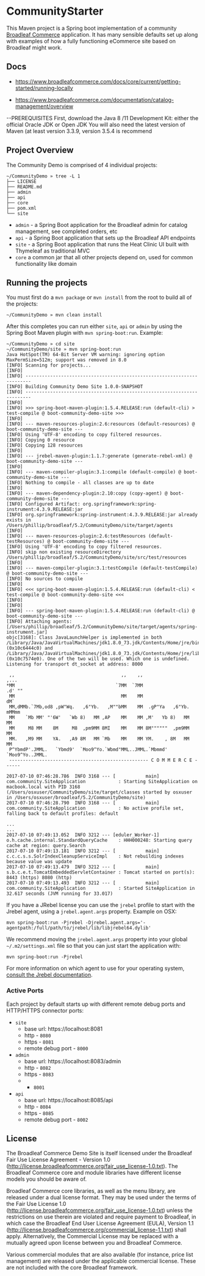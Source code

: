 # CommunityStarter

This Maven project is a Spring boot implementation of a community [Broadleaf Commerce](http://www.broadleafcommerce.org) application. It has many sensible defaults set up along with examples of how a fully functioning eCommerce site based on Broadleaf might work.


##  Docs

- https://www.broadleafcommerce.com/docs/core/current/getting-started/running-locally

- https://www.broadleafcommerce.com/documentation/catalog-management/overview

--PREREQUISITES
First, download the Java 8 /11 Development Kit: either the official Oracle JDK or Open JDK
You will also need the latest version of Maven (at least version 3.3.9, version 3.5.4 is recommend
## Project Overview

The Community Demo is comprised of 4 individual projects:

```shell
~/CommunityDemo » tree -L 1
├── LICENSE
├── README.md
├── admin
├── api
├── core
├── pom.xml
└── site
```

- `admin` - a Spring Boot application for the Broadleaf admin for catalog management, see completed orders, etc
- `api` - a Spring Boot application that sets up the Broadleaf API endpoints
- `site` - a Spring Boot application that runs the Heat Clinic UI built with Thymeleaf as traditional MVC
- `core` a common jar that all other projects depend on, used for common functionality like domain

## Running the projects

You must first do a `mvn package` or `mvn install` from the root to build all of the projects:

```shell
~/CommunityDemo » mvn clean install
```

After this completes you can run either `site`, `api` or `admin` by using the Spring Boot Maven plugin with `mvn spring-boot:run`. Example:

```shell
~/CommunityDemo » cd site
~/CommunityDemo/site » mvn spring-boot:run
Java HotSpot(TM) 64-Bit Server VM warning: ignoring option MaxPermSize=512m; support was removed in 8.0
[INFO] Scanning for projects...
[INFO]
[INFO] ------------------------------------------------------------------------
[INFO] Building Community Demo Site 1.0.0-SNAPSHOT
[INFO] ------------------------------------------------------------------------
[INFO]
[INFO] >>> spring-boot-maven-plugin:1.5.4.RELEASE:run (default-cli) > test-compile @ boot-community-demo-site >>>
[INFO]
[INFO] --- maven-resources-plugin:2.6:resources (default-resources) @ boot-community-demo-site ---
[INFO] Using 'UTF-8' encoding to copy filtered resources.
[INFO] Copying 0 resource
[INFO] Copying 128 resources
[INFO]
[INFO] --- jrebel-maven-plugin:1.1.7:generate (generate-rebel-xml) @ boot-community-demo-site ---
[INFO]
[INFO] --- maven-compiler-plugin:3.1:compile (default-compile) @ boot-community-demo-site ---
[INFO] Nothing to compile - all classes are up to date
[INFO]
[INFO] --- maven-dependency-plugin:2.10:copy (copy-agent) @ boot-community-demo-site ---
[INFO] Configured Artifact: org.springframework:spring-instrument:4.3.9.RELEASE:jar
[INFO] org.springframework:spring-instrument:4.3.9.RELEASE:jar already exists in /Users/phillip/broadleaf/5.2/CommunityDemo/site/target/agents
[INFO]
[INFO] --- maven-resources-plugin:2.6:testResources (default-testResources) @ boot-community-demo-site ---
[INFO] Using 'UTF-8' encoding to copy filtered resources.
[INFO] skip non existing resourceDirectory /Users/phillip/broadleaf/5.2/CommunityDemo/site/src/test/resources
[INFO]
[INFO] --- maven-compiler-plugin:3.1:testCompile (default-testCompile) @ boot-community-demo-site ---
[INFO] No sources to compile
[INFO]
[INFO] <<< spring-boot-maven-plugin:1.5.4.RELEASE:run (default-cli) < test-compile @ boot-community-demo-site <<<
[INFO]
[INFO]
[INFO] --- spring-boot-maven-plugin:1.5.4.RELEASE:run (default-cli) @ boot-community-demo-site ---
[INFO] Attaching agents: [/Users/phillip/broadleaf/5.2/CommunityDemo/site/target/agents/spring-instrument.jar]
objc[3168]: Class JavaLaunchHelper is implemented in both /Library/Java/JavaVirtualMachines/jdk1.8.0_73.jdk/Contents/Home/jre/bin/java (0x10c6444c0) and /Library/Java/JavaVirtualMachines/jdk1.8.0_73.jdk/Contents/Home/jre/lib/libinstrument.dylib (0x10c7574e0). One of the two will be used. Which one is undefined.
Listening for transport dt_socket at address: 8000

 ,,                                       ,,    ,,                       ,...
*MM                                     `7MM  `7MM                     .d' ""
 MM                                       MM    MM                     dM`
 MM,dMMb.`7Mb,od8 ,pW"Wq.   ,6"Yb.   ,M""bMM    MM  .gP"Ya   ,6"Yb.   mMMmm
 MM    `Mb MM' "'6W'   `Wb 8)   MM ,AP    MM    MM ,M'   Yb 8)   MM    MM
 MM     M8 MM    8M     M8  ,pm9MM 8MI    MM    MM 8M""""""  ,pm9MM    MM
 MM.   ,M9 MM    YA.   ,A9 8M   MM `Mb    MM    MM YM.    , 8M   MM    MM
 P^YbmdP'.JMML.   `Ybmd9'  `Moo9^Yo.`Wbmd"MML..JMML.`Mbmmd' `Moo9^Yo..JMML.
 --------------------------------------------------- C O M M E R C E ------

2017-07-10 07:46:28.786  INFO 3168 --- [           main] com.community.SiteApplication            : Starting SiteApplication on macbook.local with PID 3168 (/Users/osxuser/CommunityDemo/site/target/classes started by osxuser in /Users/osxuser/broadleaf/5.2/CommunityDemo/site)
2017-07-10 07:46:28.790  INFO 3168 --- [           main] com.community.SiteApplication            : No active profile set, falling back to default profiles: default

...
...
2017-07-10 07:49:13.052  INFO 3212 --- [eduler_Worker-1] o.h.cache.internal.StandardQueryCache    : HHH000248: Starting query cache at region: query.Search
2017-07-10 07:49:13.181  INFO 3212 --- [           main] c.c.c.s.s.SolrIndexCleanupServiceImpl    : Not rebuilding indexes because value was update
2017-07-10 07:49:13.479  INFO 3212 --- [           main] s.b.c.e.t.TomcatEmbeddedServletContainer : Tomcat started on port(s): 8443 (https) 8080 (http)
2017-07-10 07:49:13.493  INFO 3212 --- [           main] com.community.SiteApplication            : Started SiteApplication in 32.617 seconds (JVM running for 33.017)

```

If you have a JRebel license you can use the `jrebel` profile to start with the Jrebel agent, using a `jrebel.agent.args` property. Example on OSX:

```shell
mvn spring-boot:run -Pjrebel -Djrebel.agent.args='-agentpath:/full/path/to/jrebel/lib/libjrebel64.dylib'
```

We recommend moving the `jrebel.agent.args` property into your global `~/.m2/settings.xml` file so that you can just start the application with:

```shell
mvn spring-boot:run -Pjrebel
```

For more information on which agent to use for your operating system, [consult the Jrebel documentation](https://manuals.zeroturnaround.com/jrebel/standalone/springboot.html#springboot).

### Active Ports

Each project by default starts up with different remote debug ports and HTTP/HTTPS connector ports:

- `site`
  - base url: https://localhost:8081
  - http - `8080`
  - https - `8081`
  - remote debug port - `8000`
- `admin`
  - base url: https://localhost:8083/admin
  - http - `8082`
  - https - `8083`
  -  - `8001`
- `api`
  - base url: https://localhost:8085/api
  - http - `8084`
  - https - `8085`
  - remote debug port - `8002`

## License

The Broadleaf Commerce Demo Site is itself licensed under the Broadleaf Fair Use License Agreement - Version 1.0 (http://license.broadleafcommerce.org/fair_use_license-1.0.txt). The Broadleaf Commerce core and module libraries have different license models you should be aware of.

Broadleaf Commerce core libraries, as well as the menu library, are released under a dual license format. They may be used under the terms of the Fair Use License 1.0 (http://license.broadleafcommerce.org/fair_use_license-1.0.txt) unless the restrictions on use therein are violated and require payment to Broadleaf, in which case the Broadleaf End User License Agreement (EULA), Version 1.1 (http://license.broadleafcommerce.org/commercial_license-1.1.txt) shall apply. Alternatively, the Commercial License may be replaced with a mutually agreed upon license between you and Broadleaf Commerce.

Various commercial modules that are also available (for instance, price list management) are released under the applicable commercial license. These are not included with the core Broadleaf framework.
